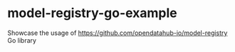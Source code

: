 # model-registry-go-example
Showcase the usage of https://github.com/opendatahub-io/model-registry Go library
